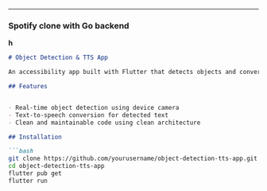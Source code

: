 
---

### Spotify clone with Go backend


**h**
```markdown
# Object Detection & TTS App

An accessibility app built with Flutter that detects objects and converts detected text to speech, designed to assist visually impaired users.

## Features


- Real-time object detection using device camera
- Text-to-speech conversion for detected text
- Clean and maintainable code using clean architecture

## Installation

```bash
git clone https://github.com/yourusername/object-detection-tts-app.git
cd object-detection-tts-app
flutter pub get
flutter run
